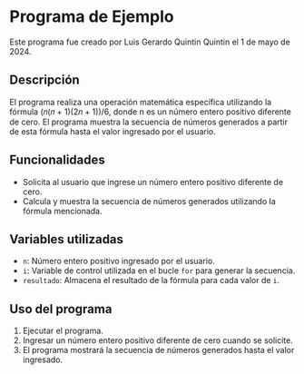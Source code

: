 ﻿
# Programa de Ejemplo

Este programa fue creado por Luis Gerardo Quintin Quintin el 1 de mayo de 2024.

## Descripción

El programa realiza una operación matemática específica utilizando la fórmula (𝑛(𝑛 + 1)(2𝑛 + 1))/6, donde n es un número entero positivo diferente de cero. El programa muestra la secuencia de números generados a partir de esta fórmula hasta el valor ingresado por el usuario.

## Funcionalidades

- Solicita al usuario que ingrese un número entero positivo diferente de cero.
- Calcula y muestra la secuencia de números generados utilizando la fórmula mencionada.

## Variables utilizadas

- `n`: Número entero positivo ingresado por el usuario.
- `i`: Variable de control utilizada en el bucle `for` para generar la secuencia.
- `resultado`: Almacena el resultado de la fórmula para cada valor de `i`.

## Uso del programa

1. Ejecutar el programa.
2. Ingresar un número entero positivo diferente de cero cuando se solicite.
3. El programa mostrará la secuencia de números generados hasta el valor ingresado.



